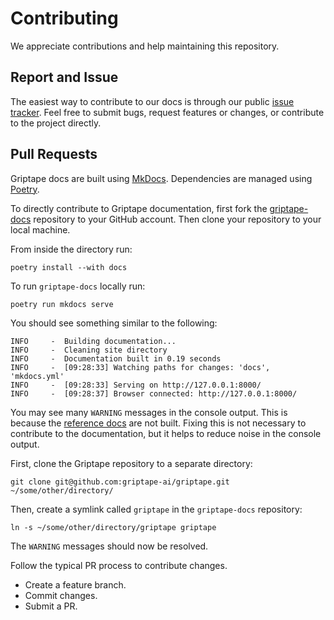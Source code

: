 # Contributing

We appreciate contributions and help maintaining this repository.

## Report and Issue
The easiest way to contribute to our docs is through our public [issue tracker](https://github.com/griptape-ai/griptape-docs/issues). Feel free to submit bugs, request features or changes, or contribute to the project directly. 

## Pull Requests

Griptape docs are built using [MkDocs](https://squidfunk.github.io/mkdocs-material/getting-started/). Dependencies are managed using [Poetry](https://python-poetry.org/).

To directly contribute to Griptape documentation, first fork the [griptape-docs](https://github.com/griptape-ai/griptape-docs) repository to your GitHub account. Then clone your repository to your local machine.

From inside the directory run: 

```poetry install --with docs```

To run `griptape-docs` locally run: 

```poetry run mkdocs serve```

You should see something similar to the following: 

```
INFO     -  Building documentation...
INFO     -  Cleaning site directory
INFO     -  Documentation built in 0.19 seconds
INFO     -  [09:28:33] Watching paths for changes: 'docs', 'mkdocs.yml'
INFO     -  [09:28:33] Serving on http://127.0.0.1:8000/
INFO     -  [09:28:37] Browser connected: http://127.0.0.1:8000/
```

You may see many `WARNING` messages in the console output. This is because the [reference docs](./reference/griptape/index.md) are not built.
Fixing this is not necessary to contribute to the documentation, but it helps to reduce noise in the console output.

First, clone the Griptape repository to a separate directory:

`git clone git@github.com:griptape-ai/griptape.git ~/some/other/directory/`

Then, create a symlink called `griptape` in the `griptape-docs` repository:

`ln -s ~/some/other/directory/griptape griptape`

The `WARNING` messages should now be resolved. 


Follow the typical PR process to contribute changes. 

* Create a feature branch.
* Commit changes.
* Submit a PR.
